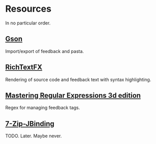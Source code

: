 # Resources

In no particular order.

## [Gson](https://github.com/google/gson)
Import/export of feedback and pasta.

## [RichTextFX](https://github.com/TomasMikula/RichTextFX)
Rendering of source code and feedback text with syntax highlighting.

## [Mastering Regular Expressions 3d edition](https://www-dawsonera-com.proxy.lib.chalmers.se/abstract/9780596550028)
Regex for managing feedback tags.

## [7-Zip-JBinding](http://sevenzipjbind.sourceforge.net/)
TODO. Later. Maybe never.